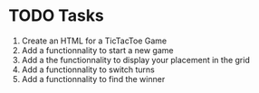 # TODO Tasks

1. Create an HTML for a TicTacToe Game
2. Add a functionnality to start a new game
3. Add a the functionnality to display your placement in the grid
4. Add a functionnality to switch turns
5. Add a functionnality to find the winner